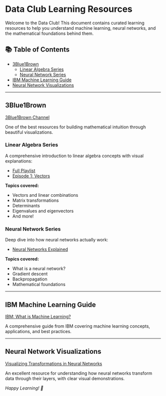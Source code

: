 # Data Club Learning Resources

Welcome to the Data Club! This document contains curated learning resources to help you understand machine learning, neural networks, and the mathematical foundations behind them.

## 📚 Table of Contents
- [3Blue1Brown](#3blue1brown)
  - [Linear Algebra Series](#linear-algebra-series)
  - [Neural Network Series](#neural-network-series)
- [IBM Machine Learning Guide](#ibm-machine-learning-guide)
- [Neural Network Visualizations](#neural-network-visualizations)

---

## 3Blue1Brown

[3Blue1Brown Channel](https://www.youtube.com/c/3blue1brown)

One of the best resources for building mathematical intuition through beautiful visualizations.

### Linear Algebra Series

A comprehensive introduction to linear algebra concepts with visual explanations:

- [Full Playlist](https://www.youtube.com/watch?v=BaM7OCEm3G0&list=PLZHQObOWTQDPD3MizzM2xVFitgF8hE_ab)
- [Episode 1: Vectors](https://www.youtube.com/watch?v=fNk_zzaMoSs&list=PLZHQObOWTQDPD3MizzM2xVFitgF8hE_ab&index=1)

**Topics covered:**
- Vectors and linear combinations
- Matrix transformations
- Determinants
- Eigenvalues and eigenvectors
- And more!

### Neural Network Series

Deep dive into how neural networks actually work:

- [Neural Networks Explained](https://www.youtube.com/watch?v=aircAruvnKk&t=881s)

**Topics covered:**
- What is a neural network?
- Gradient descent
- Backpropagation
- Mathematical foundations

---

## IBM Machine Learning Guide

[IBM: What is Machine Learning?](https://www.ibm.com/think/machine-learning#605511093)

A comprehensive guide from IBM covering machine learning concepts, applications, and best practices.

---

## Neural Network Visualizations

[Visualizing Transformations in Neural Networks](https://www.youtube.com/watch?v=qx7hirqgfuU&t=1410s)

An excellent resource for understanding how neural networks transform data through their layers, with clear visual demonstrations.


*Happy Learning! 🚀*
